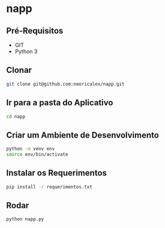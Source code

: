 # napp

## Pré-Requisitos
* GIT
* Python 3

## Clonar
```bash
git clone git@github.com:neoricalex/napp.git
```

## Ir para a pasta do Aplicativo
```bash
cd napp
```

## Criar um Ambiente de Desenvolvimento
```bash
python -m venv env
source env/bin/activate
```
## Instalar os Requerimentos
```bash
pip install -r requerimentos.txt
```

## Rodar
```bash
python napp.py
```